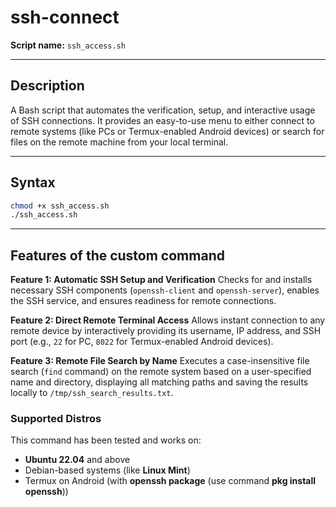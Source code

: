 # ssh-connect

**Script name:** `ssh_access.sh`

---

## Description
A Bash script that automates the verification, setup, and interactive usage of SSH connections. It provides an easy-to-use menu to either connect to remote systems (like PCs or Termux-enabled Android devices) or search for files on the remote machine from your local terminal.

---

## Syntax
```bash
chmod +x ssh_access.sh
./ssh_access.sh
````

---

## Features of the custom command

**Feature 1: Automatic SSH Setup and Verification**
Checks for and installs necessary SSH components (`openssh-client` and `openssh-server`), enables the SSH service, and ensures readiness for remote connections.

**Feature 2: Direct Remote Terminal Access**
Allows instant connection to any remote device by interactively providing its username, IP address, and SSH port (e.g., `22` for PC, `8022` for Termux-enabled Android devices).

**Feature 3: Remote File Search by Name**
Executes a case-insensitive file search (`find` command) on the remote system based on a user-specified name and directory, displaying all matching paths and saving the results locally to `/tmp/ssh_search_results.txt`.

### Supported Distros
This command has been tested and works on:
- **Ubuntu 22.04** and above
- Debian-based systems (like **Linux Mint**)
- Termux on Android (with **openssh package** (use command **pkg install openssh**))



